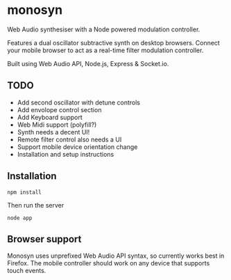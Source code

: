 monosyn
=======

Web Audio synthesiser with a Node powered modulation controller.

Features a dual oscillator subtractive synth on desktop browsers. Connect your mobile browser to act as a real-time filter modulation controller.

Built using Web Audio API, Node.js, Express & Socket.io.

TODO
----

* Add second oscillator with detune controls
* Add envolope control section
* Add Keyboard support
* Web Midi support (polyfill?)
* Synth needs a decent UI!
* Remote filter control also needs a UI
* Support mobile device orientation change
* Installation and setup instructions

Installation
------------

`npm install`

Then run the server

`node app`

Browser support
---------------

Monosyn uses unprefixed Web Audio API syntax, so currently works best in Firefox. The mobile controller should work on any device that supports touch events.
